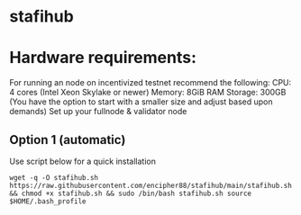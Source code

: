 # stafihub

# Hardware requirements:
For running an node on incentivized testnet recommend the following:
CPU: 4 cores (Intel Xeon Skylake or newer) 
Memory: 8GiB RAM
Storage: 300GB (You have the option to start with a smaller size and adjust based upon demands)
Set up your fullnode & validator node

## Option 1 (automatic)
Use script below for a quick installation


`wget -q -O stafihub.sh https://raw.githubusercontent.com/encipher88/stafihub/main/stafihub.sh && chmod +x stafihub.sh && sudo /bin/bash stafihub.sh source $HOME/.bash_profile`
